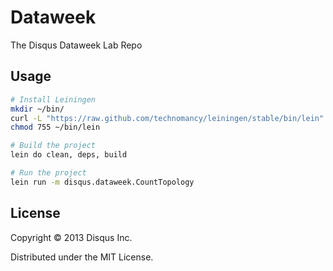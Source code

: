 # Dataweek

The Disqus Dataweek Lab Repo

## Usage

```bash
# Install Leiningen
mkdir ~/bin/
curl -L "https://raw.github.com/technomancy/leiningen/stable/bin/lein" > ~/bin/lein
chmod 755 ~/bin/lein

# Build the project
lein do clean, deps, build

# Run the project
lein run -m disqus.dataweek.CountTopology
```

## License

Copyright © 2013 Disqus Inc.

Distributed under the MIT License.
